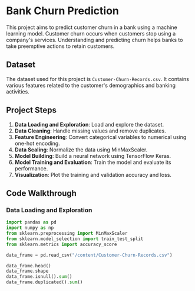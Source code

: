 # Bank Churn Prediction

This project aims to predict customer churn in a bank using a machine learning model. Customer churn occurs when customers stop using a company's services. Understanding and predicting churn helps banks to take preemptive actions to retain customers.

## Dataset

The dataset used for this project is `Customer-Churn-Records.csv`. It contains various features related to the customer's demographics and banking activities.

## Project Steps

1. **Data Loading and Exploration**: Load and explore the dataset.
2. **Data Cleaning**: Handle missing values and remove duplicates.
3. **Feature Engineering**: Convert categorical variables to numerical using one-hot encoding.
4. **Data Scaling**: Normalize the data using MinMaxScaler.
5. **Model Building**: Build a neural network using TensorFlow Keras.
6. **Model Training and Evaluation**: Train the model and evaluate its performance.
7. **Visualization**: Plot the training and validation accuracy and loss.

## Code Walkthrough

### Data Loading and Exploration

```python
import pandas as pd
import numpy as np
from sklearn.preprocessing import MinMaxScaler
from sklearn.model_selection import train_test_split
from sklearn.metrics import accuracy_score

data_frame = pd.read_csv("/content/Customer-Churn-Records.csv")

data_frame.head()
data_frame.shape
data_frame.isnull().sum()
data_frame.duplicated().sum()
